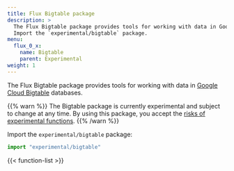 ```yaml
---
title: Flux Bigtable package
description: >
  The Flux Bigtable package provides tools for working with data in Google Cloud Bigtable databases.
  Import the `experimental/bigtable` package.
menu:
  flux_0_x:
    name: Bigtable
    parent: Experimental
weight: 1
---
```


The Flux Bigtable package provides tools for working with data in
[Google Cloud Bigtable](https://cloud.google.com/bigtable/) databases.

{{% warn %}}
The Bigtable package is currently experimental and subject to change at any time.
By using this package, you accept the [risks of experimental functions](/flux/v0.x/stdlib/experimental/#use-experimental-functions-at-your-own-risk).
{{% /warn %}}

Import the `experimental/bigtable` package:

```js
import "experimental/bigtable"
```

{{< function-list >}}
